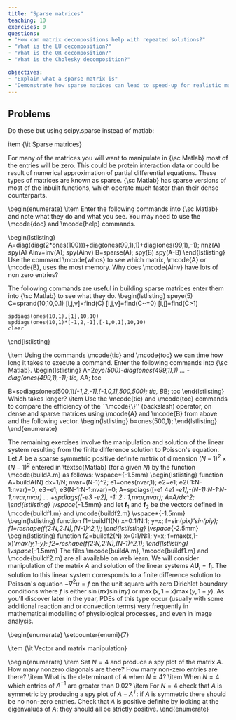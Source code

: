 ```yaml
---
title: "Sparse matrices"
teaching: 10
exercises: 0
questions:
- "How can matrix decompositions help with repeated solutions?"
- "What is the LU decomposition?"
- "What is the QR decomposition?"
- "What is the Cholesky decomposition?"

objectives:
- "Explain what a sparse matrix is"
- "Demonstrate how sparse matices can lead to speed-up for realistic matrices"
---
```


## Problems

Do these but using scipy.sparse instead of matlab:

item {\it Sparse matrices}

For many of the matrices you will want to manipulate in {\sc Matlab} most of the entries will be zero. This could be protein interaction data or could be result 
of numerical approximation of partial differential equations. These types of matrices are known as sparse. {\sc Matlab} has sparse versions of most of the inbuilt functions, which operate much faster than their dense counterparts. 

\begin{enumerate}
\item Enter the following commands into {\sc Matlab} and note what they do and what you see. You may need to use the \mcode{doc} and \mcode{help} commands.
 
\begin{lstlisting}
	A=diag(diag(2*ones(100)))+diag(ones(99,1),1)+diag(ones(99,1),-1);
	nnz(A)
	spy(A)
	Ainv=inv(A);
	spy(Ainv)
	B=sparse(A);
	spy(B)
	spy(A-B)
\end{lstlisting}
Use the command \mcode{whos} to see which matrix, \mcode{A} or \mcode{B}, uses the most memory. Why does \mcode{Ainv} have lots of non zero entries?

The following commands are useful in building sparse matrices enter them into {\sc Matlab} to see what they do.
\begin{lstlisting}
	speye(5)
	C=sprand(10,10,0.1)
	[i,j,v]=find(C)
	[i,j,v]=find(C~=0)
	[i,j]=find(C>1)
	
    spdiags(ones(10,1),[1],10,10)
	spdiags(ones(10,1)*[-1,2,-1],[-1,0,1],10,10)
	clear
\end{lstlisting}

\item Using the commands \mcode{tic} and \mcode{toc} we can time how long it takes to execute a command. Enter the following commands
into {\sc Matlab}.
\begin{lstlisting}
  A=2*eye(500)-diag(ones(499,1),1) ...
      -diag(ones(499,1),-1);
  tic, A*A; toc

  B=spdiags(ones(500,1)*[-1,2,-1],[-1,0,1],500,500);
  tic, B*B; toc
\end{lstlisting}
Which takes longer?
\item Use the  \mcode{tic} and \mcode{toc} commands to compare the efficiency of the ``\mcode{\\}'' (backslash) operator, on dense and sparse matrices using \mcode{A} and \mcode{B} from above and the following vector.
\begin{lstlisting}
  b=ones(500,1);
\end{lstlisting}
\end{enumerate}


The remaining exercises involve the manipulation and solution of the linear system 
resulting from the finite difference solution to Poisson's equation.
Let $A$ be a sparse symmetric positive definite matrix of dimension $(N-1)^2
\times (N-1)^2$ entered in \textsc{Matlab} (for a given $N$) by the function
\mcode{buildA.m} as follows:
\vspace*{-1.5mm}
\begin{lstlisting}
  function A=buildA(N)
  dx=1/N;
  nvar=(N-1)^2;
  e1=ones(nvar,1);
  e2=e1; e2(  1:N-1:nvar)=0;
  e3=e1; e3(N-1:N-1:nvar)=0;
  A=spdiags([-e1 4*e1 -e1],-(N-1):N-1:N-1,nvar,nvar) ...
   +spdiags([-e3      -e2],    -1: 2 :  1,nvar,nvar);
  A=A/dx^2;
\end{lstlisting}
\vspace*{-1.5mm}
and let $\mathbf{f}_1$ and $\mathbf{f}_2$ be the vectors defined in
\mcode{buildf1.m} and \mcode{buildf2.m}
\vspace*{-1.5mm}
\begin{lstlisting}
  function f1=buildf1(N)
  x=0:1/N:1; y=x;
  f=sin(pi*x)'*sin(pi*y);
  f1=reshape(f(2:N,2:N),(N-1)^2,1);
\end{lstlisting}
\vspace*{-2.5mm}
\begin{lstlisting}
  function f2=buildf2(N)
  x=0:1/N:1; y=x;
  f=max(x,1-x)'*max(y,1-y);
  f2=reshape(f(2:N,2:N),(N-1)^2,1);
\end{lstlisting}
\vspace*{-1.5mm} 
The files \mcode{buildA.m}, \mcode{buildf1.m} and \mcode{buildf2.m} are all available on web learn.
We will consider manipulation of the matrix $A$ and solution of the linear
systems $A\mathbf{U}_i=\mathbf{f}_i$. The solution to this linear system
corresponds to a finite difference solution to Poisson's equation $-\nabla^2 u
= f$ on the unit square with zero Dirichlet boundary conditions where $f$ is
either $\sin(\pi x) \sin (\pi y)$ or $\max(x,1-x) \max(y,1-y)$. As
you'll discover later in the year, PDEs of this type occur (usually
with some additional reaction and or convection terms) very frequently
in mathematical modelling of physiological processes, and even in image
analysis. 

\begin{enumerate}
\setcounter{enumi}{7}


\item {\it Vector and matrix manipulation}

\begin{enumerate}
\item Set $N=4$ and produce a spy plot of the matrix $A$. How many nonzero
  diagonals are there? How many non-zero entries are there?
\item What is the determinant of $A$ when $N=4$?
\item When $N=4$ which entries of $A^{-1}$ are greater than $0.02$?
\item For $N=4$ check that $A$ is symmetric by producing a spy plot of
  $A-A^T$: if $A$ is symmetric there should be no non-zero entries. Check
  that $A$ is positive definite by looking at the eigenvalues of $A$: they
  should all be strictly positive.
\end{enumerate}



